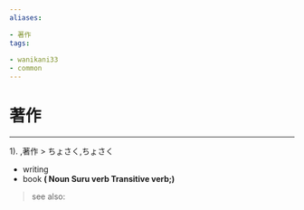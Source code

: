 ```yaml
---
aliases:
    
- 著作
tags:
    
- wanikani33
- common
---
```


# 著作
---
1).
,著作 > ちょさく,ちょさく

- writing
- book
**( Noun Suru verb Transitive verb;)**
> see also: 
            